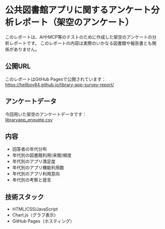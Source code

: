 # 公共図書館アプリに関するアンケート分析レポート（架空のアンケート）

このレポートは、AIやMCP等のテストのために作成した架空のアンケートの分析レポートです。
このレポートの内容は実際のいかなる図書館や報告書とも関係がありません。

## 公開URL

このレポートはGitHub Pagesで公開されています：  
https://hellboy84.github.io/library-app-survey-report/

## アンケートデータ

今回用いた架空のアンケートデータです：  
[libraryapp_enquete.csv](https://github.com/hellboy84/library-app-survey-report/blob/main/libraryapp_enquete.csv)

## 内容

- 回答者の年代分布
- 年代別の図書館利用(来館)頻度
- 年代別のアプリ満足度
- 年代別のアプリ機能利用数
- 年代別のアプリ利用意向
- 年代別の考察と提言

## 技術スタック

- HTML/CSS/JavaScript
- Chart.js（グラフ表示）
- GitHub Pages（ホスティング）
